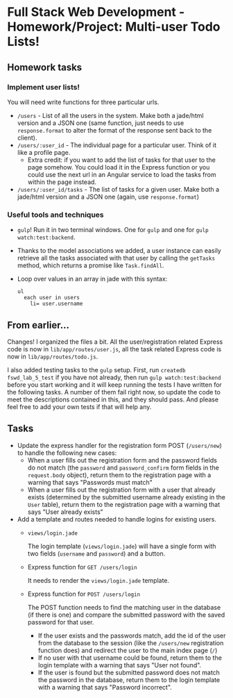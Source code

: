 # Full Stack Web Development - Homework/Project: Multi-user Todo Lists!

## Homework tasks

### Implement user lists!

You will need write functions for three particular urls.

* `/users` - List of all the users in the system. Make both a jade/html version
  and a JSON one (same function, just needs to use `response.format` to alter
  the format of the response sent back to the client).
* `/users/:user_id` - The individual page for a particular user. Think of it
  like a profile page.
  * Extra credit: if you want to add the list of tasks for that user to the page
    somehow. You could load it in the Express function or you could use the next
    url in an Angular service to load the tasks from within the page instead.
* `/users/:user_id/tasks` - The list of tasks for a given user. Make both a
  jade/html version and a JSON one (again, use `response.format`)

### Useful tools and techniques

* `gulp`! Run it in two terminal windows. One for `gulp` and one for
  `gulp watch:test:backend`.
* Thanks to the model associations we added, a user instance can easily retrieve
  all the tasks associated with that user by calling the `getTasks` method, which
  returns a promise like `Task.findAll`.
* Loop over values in an array in jade with this syntax:

  ```jade
  ul
    each user in users
      li= user.username
  ```

## From earlier...

Changes! I organized the files a bit. All the user/registration related Express
code is now in `lib/app/routes/user.js`, all the task related Express code is
now in `lib/app/routes/todo.js`.

I also added testing tasks to the `gulp` setup. First, run `createdb fswd_lab_5_test`
if you have not already, then run `gulp watch:test:backend` before you start
working and it will keep running the tests I have written for the following
tasks. A number of them fail right now, so update the code to meet the descriptions
contained in this, and they should pass. And please feel free to add your own
tests if that will help any.

## Tasks

* Update the express handler for the registration form POST (`/users/new`)
  to handle the following new cases:
  * When a user fills out the registration form and the password fields do not
    match (the `password` and `password_confirm` form fields in the
    `request.body` object), return them to the registration page with a warning
    that says "Passwords must match"
  * When a user fills out the registration form with a user that already exists
    (determined by the submitted username already existing in the `User` table),
    return them to the registration page with a warning that says "User already
    exists"
* Add a template and routes needed to handle logins for existing users.
  * `views/login.jade`

    The login template (`views/login.jade`) will have a single form with two
    fields (`username` and `password`) and a button.

  * Express function for `GET /users/login`

    It needs to render the `views/login.jade` template.

  * Express function for `POST /users/login`

    The POST function needs to find the matching user in the database (if there
    is one) and compare the submitted password with the saved password for that
    user.

    * If the user exists and the passwords match, add the id of the user from
      the database to the session (like the `/users/new` registration function
      does) and redirect the user to the main index page (`/`)
    * If no user with that username could be found, return them to the login
      template with a warning that says "User not found".
    * If the user is found but the submitted password does not match the
      password in the database, return them to the login template with a warning
      that says "Password incorrect".
